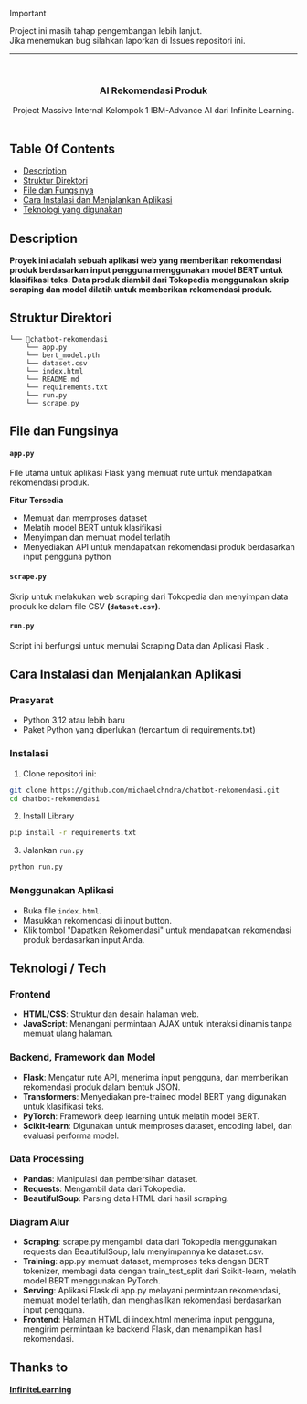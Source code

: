> [!IMPORTANT]  
> Project ini masih tahap pengembangan lebih lanjut. <br>
> Jika menemukan bug silahkan laporkan di Issues repositori ini. <br>
---


<br/>
<p align="center">
  <h3 align="center">AI Rekomendasi Produk</h3>

  <p align="center">
     Project Massive Internal Kelompok 1 IBM-Advance AI dari Infinite Learning.
    <br/>
    <br/>
  </p>
</p>



## Table Of Contents

* [Description](#description)
* [Struktur Direktori](#struktur-direktori)
* [File dan Fungsinya](#file-dan-fungsinya)
* [Cara Instalasi dan Menjalankan Aplikasi](#cara-instalasi-dan-menjalankan-aplikasi)
* [Teknologi yang digunakan](#teknologi--tech)

## Description
**Proyek ini adalah sebuah aplikasi web yang memberikan rekomendasi produk berdasarkan input pengguna menggunakan model BERT untuk klasifikasi teks. Data produk diambil dari Tokopedia menggunakan skrip scraping dan model dilatih untuk memberikan rekomendasi produk.**

## Struktur Direktori

```
└── 📁chatbot-rekomendasi
    └── app.py
    └── bert_model.pth
    └── dataset.csv
    └── index.html
    └── README.md
    └── requirements.txt
    └── run.py
    └── scrape.py
```
## File dan Fungsinya


#### `app.py`

File utama untuk aplikasi Flask yang memuat rute untuk mendapatkan rekomendasi produk.

**Fitur Tersedia** <br/>
- Memuat dan memproses dataset
- Melatih model BERT untuk klasifikasi
- Menyimpan dan memuat model terlatih
- Menyediakan API untuk mendapatkan rekomendasi produk berdasarkan input pengguna
python

#### `scrape.py`
Skrip untuk melakukan web scraping dari Tokopedia dan menyimpan data produk ke dalam file CSV **(```dataset.csv```)**.

#### `run.py`
Script ini berfungsi untuk memulai Scraping Data dan Aplikasi Flask .

## Cara Instalasi dan Menjalankan Aplikasi
### Prasyarat
- Python 3.12 atau lebih baru
- Paket Python yang diperlukan (tercantum di requirements.txt)

### Instalasi
1. Clone repositori ini: </br>
```bash
git clone https://github.com/michaelchndra/chatbot-rekomendasi.git
cd chatbot-rekomendasi
```
2. Install Library
```bash
pip install -r requirements.txt
```
3. Jalankan `run.py`
```bash
python run.py
```

### Menggunakan Aplikasi
- Buka file `index.html`.
- Masukkan rekomendasi di input button.
- Klik tombol "Dapatkan Rekomendasi" untuk mendapatkan rekomendasi produk berdasarkan input Anda.

## Teknologi / Tech
### Frontend
- **HTML/CSS**: Struktur dan desain halaman web.
- **JavaScript**: Menangani permintaan AJAX untuk interaksi dinamis tanpa memuat ulang halaman.

### Backend, Framework dan Model
- **Flask**: Mengatur rute API, menerima input pengguna, dan memberikan rekomendasi produk dalam bentuk JSON.
- **Transformers**: Menyediakan pre-trained model BERT yang digunakan untuk klasifikasi teks.
- **PyTorch**: Framework deep learning untuk melatih model BERT.
- **Scikit-learn**: Digunakan untuk memproses dataset, encoding label, dan evaluasi performa model.

### Data Processing
- **Pandas**: Manipulasi dan pembersihan dataset.
- **Requests**: Mengambil data dari Tokopedia.
- **BeautifulSoup**: Parsing data HTML dari hasil scraping.

### Diagram Alur
- **Scraping**: scrape.py mengambil data dari Tokopedia menggunakan requests dan BeautifulSoup, lalu menyimpannya ke dataset.csv.
- **Training**: app.py memuat dataset, memproses teks dengan BERT tokenizer, membagi data dengan train_test_split dari Scikit-learn, melatih model BERT menggunakan PyTorch.
- **Serving**: Aplikasi Flask di app.py melayani permintaan rekomendasi, memuat model terlatih, dan menghasilkan rekomendasi berdasarkan input pengguna.
- **Frontend**: Halaman HTML di index.html menerima input pengguna, mengirim permintaan ke backend Flask, dan menampilkan hasil rekomendasi.

## Thanks to

[**InfiniteLearning**](https://www.infinitelearning.id)
